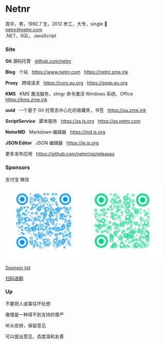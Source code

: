 # Netnr
周华，男，1992.7 生，2012 参工，大专，single 🤣  
netnr@netnr.com  
.NET、SQL、JavaScript


### Site
**Git** 源码托管
&nbsp; [github.com/netnr](https://github.com/netnr) 

**Blog**
&nbsp; 个站
&nbsp; https://www.netnr.com
&nbsp; https://netnr.zme.ink

**Proxy**
&nbsp; 跨域请求
&nbsp; https://cors.eu.org
&nbsp; https://seep.eu.org

**KMS**
&nbsp; KMS 激活服务，slmgr 命令激活 Windows 系统、Office
&nbsp; https://kms.zme.ink

**uuid**
&nbsp; 一个基于 Git 托管去中心化的收藏夹，书签
&nbsp; https://uu.zme.ink

**ScriptService**
&nbsp; 脚本服务
&nbsp; https://ss.js.org
&nbsp; https://ss.netnr.com

**NetnrMD**
&nbsp; Markdown 编辑器
&nbsp; https://md.js.org

**JSON Editor**
&nbsp; JSON 编辑器
&nbsp; https://je.js.org

更多发布应用
&nbsp; https://github.com/netnr/np/releases


### Sponsors
支付宝 微信  
<img src="static/donate/alipay.svg" title="支付宝" height="240" />
<img src="static/donate/wechat.svg" title="微信" height="240" />

[Sponsor list](SPONSORS.md)

[扫码进群](https://s1.netnr.com/tmp/weixin_group.jpg)


### Up
不要把人或事往坏处想

傲慢是一种得不到支持的尊严

听从安排，保留意见

可以提出意见，态度温和友善